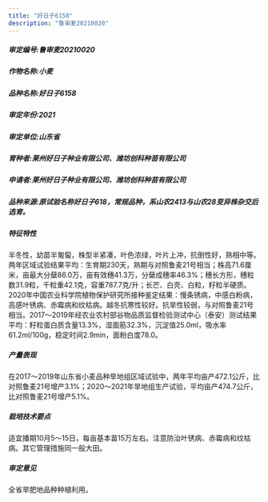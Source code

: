 ```yaml
---
title: "好日子6158"
description: "鲁审麦20210020"
---
```

##### 审定编号:鲁审麦20210020

##### 作物名称:小麦

##### 品种名称:好日子6158

##### 审定年份:2021

##### 审定单位:山东省

##### 育种者:莱州好日子种业有限公司、潍坊创科种苗有限公司

##### 申请者:莱州好日子种业有限公司、潍坊创科种苗有限公司

##### 品种来源:原试验名称好日子618，常规品种，系山农2413与山农28变异株杂交后选育。

##### 特征特性
半冬性，幼苗半匍匐，株型半紧凑，叶色浓绿，叶片上冲，抗倒性好，熟相中等。两年区域试验结果平均：生育期230天，熟期与对照鲁麦21号相当；株高71.6厘米，亩最大分蘖86.0万，亩有效穗41.3万，分蘖成穗率46.3%；穗长方形，穗粒数31.9粒，千粒重42.1克，容重787.7克/升；长芒、白壳、白粒，籽粒半硬质。2020年中国农业科学院植物保护研究所接种鉴定结果：慢条锈病，中感白粉病，高感叶锈病、赤霉病和纹枯病。越冬抗寒性较好。抗旱性较弱，与对照鲁麦21号相当。2017～2019年经农业农村部谷物品质监督检验测试中心（泰安）测试结果平均：籽粒蛋白质含量13.3%，湿面筋32.3%，沉淀值25.0ml，吸水率61.2ml/100g，稳定时间2.9min，面粉白度78.0。

##### 产量表现
在2017～2019年山东省小麦品种旱地组区域试验中，两年平均亩产472.1公斤，比对照鲁麦21号增产3.1%；2020～2021年旱地组生产试验，平均亩产474.7公斤，比对照鲁麦21号增产5.1%。

##### 栽培技术要点
适宜播期10月5～15日，每亩基本苗15万左右。注意防治叶锈病、赤霉病和纹枯病。其它管理措施同一般大田。

##### 审定意见
全省旱肥地品种种植利用。
